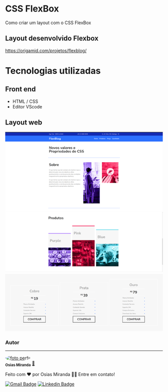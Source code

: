 # CSS FlexBox
  Como criar um layout com o CSS FlexBox

## Layout desenvolvido Flexbox
https://origamid.com/projetos/flexblog/

# Tecnologias utilizadas
## Front end
- HTML / CSS  
- Editor VScode
## Layout web
![Web 1](https://github.com/osiasmiranda/origamid/blob/9a77b319fb15494f8ec7b9ec721970aa988263ba/cssflexbox/flexblog/img/ss1.png)
![Web 2](https://github.com/osiasmiranda/origamid/blob/9a77b319fb15494f8ec7b9ec721970aa988263ba/cssflexbox/flexblog/img/ss2.png)
![Web 3](https://github.com/osiasmiranda/origamid/blob/9a77b319fb15494f8ec7b9ec721970aa988263ba/cssflexbox/flexblog/img/ss3.png)

### Autor
---

<a href="https://github.com/osiasmiranda">
 <img style="border-radius:50%;" src="https://github.com/osiasmiranda.png" width="100px;" alt="foto perfil"/>
 <br />
 <sub><b>Osias Miranda</b></sub></a> <a href="https://github.com/osiasmiranda" title="">🚀</a>


Feito com ❤️ por Osias Miranda 👋🏽 Entre em contato!<br />

[![Gmail Badge](https://img.shields.io/badge/-osiasmiranda@gmail.com-c14438?style=flat-square&logo=Gmail&logoColor=white&link=mailto:osiasmiranda@gmail.com)](mailto:osiasmiranda@gmail.com)
[![Linkedin Badge](https://img.shields.io/badge/-osiasmiranda-blue?style=flat-square&logo=Linkedin&logoColor=white&link=https://www.linkedin.com/in/osiasmiranda/)](https://www.linkedin.com/in/osias-miranda-57b67a4b/) 


